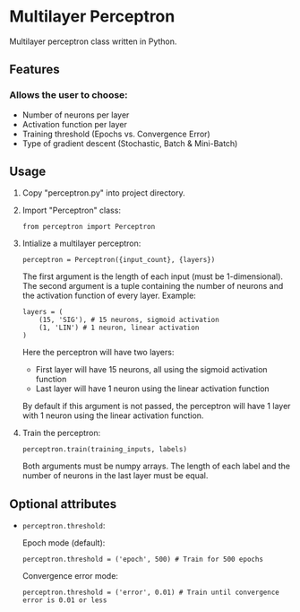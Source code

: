 # Multilayer Perceptron
Multilayer perceptron class written in Python.

## Features

### Allows the user to choose:
* Number of neurons per layer
* Activation function per layer
* Training threshold (Epochs vs. Convergence Error)
* Type of gradient descent (Stochastic, Batch & Mini-Batch)

## Usage
1.  Copy "perceptron.py" into project directory.
2.  Import "Perceptron" class:
    ```
    from perceptron import Perceptron
    ```
3.  Intialize a multilayer perceptron:
    ```
    perceptron = Perceptron({input_count}, {layers})
    ```
    The first argument is the length of each input (must be 1-dimensional). The second argument is a tuple containing the number of neurons and the activation function of every layer. Example:
    ```    
    layers = (
        (15, 'SIG'), # 15 neurons, sigmoid activation
        (1, 'LIN') # 1 neuron, linear activation
    )
    ```
    Here the perceptron will have two layers:
    * First layer will have 15 neurons, all using the sigmoid activation function
    * Last layer will have 1 neuron using the linear activation function
    
    By default if this argument is not passed, the perceptron will have 1 layer with 1 neuron using the linear activation function.
    
 4. Train the perceptron:
    ```
    perceptron.train(training_inputs, labels)
    ```
    Both arguments must be numpy arrays. The length of each label and the number of neurons in the last layer must be equal.
    
## Optional attributes
* ```perceptron.threshold```:

    Epoch mode (default):
    ```
    perceptron.threshold = ('epoch', 500) # Train for 500 epochs
    ```
    Convergence error mode:
    ```
    perceptron.threshold = ('error', 0.01) # Train until convergence error is 0.01 or less
    ```
    

